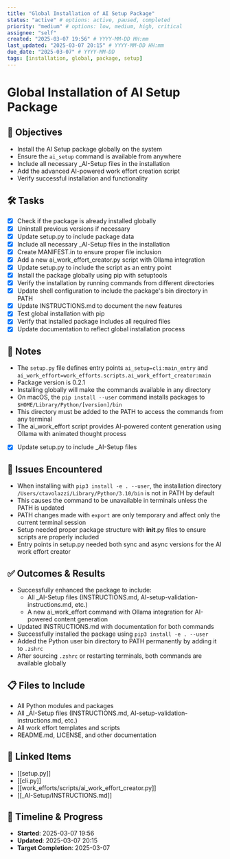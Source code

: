 ```yaml
---
title: "Global Installation of AI Setup Package"
status: "active" # options: active, paused, completed
priority: "medium" # options: low, medium, high, critical
assignee: "self"
created: "2025-03-07 19:56" # YYYY-MM-DD HH:mm
last_updated: "2025-03-07 20:15" # YYYY-MM-DD HH:mm
due_date: "2025-03-07" # YYYY-MM-DD
tags: [installation, global, package, setup]
---
```


# Global Installation of AI Setup Package

## 🚩 Objectives
- Install the AI Setup package globally on the system
- Ensure the `ai_setup` command is available from anywhere
- Include all necessary _AI-Setup files in the installation
- Add the advanced AI-powered work effort creation script
- Verify successful installation and functionality

## 🛠 Tasks
- [x] Check if the package is already installed globally
- [x] Uninstall previous versions if necessary
- [x] Update setup.py to include package data
- [x] Include all necessary _AI-Setup files in the installation
- [x] Create MANIFEST.in to ensure proper file inclusion
- [x] Add a new ai_work_effort_creator.py script with Ollama integration
- [x] Update setup.py to include the script as an entry point
- [x] Install the package globally using pip with setuptools
- [x] Verify the installation by running commands from different directories
- [x] Update shell configuration to include the package's bin directory in PATH
- [x] Update INSTRUCTIONS.md to document the new features
- [x] Test global installation with pip
- [x] Verify that installed package includes all required files
- [x] Update documentation to reflect global installation process

## 📝 Notes
- The `setup.py` file defines entry points `ai_setup=cli:main_entry` and `ai_work_effort=work_efforts.scripts.ai_work_effort_creator:main`
- Package version is 0.2.1
- Installing globally will make the commands available in any directory
- On macOS, the `pip install --user` command installs packages to `$HOME/Library/Python/[version]/bin`
- This directory must be added to the PATH to access the commands from any terminal
- The ai_work_effort script provides AI-powered content generation using Ollama with animated thought process
- [x] Update setup.py to include _AI-Setup files

## 🐞 Issues Encountered
- When installing with `pip3 install -e . --user`, the installation directory `/Users/ctavolazzi/Library/Python/3.10/bin` is not in PATH by default
- This causes the command to be unavailable in terminals unless the PATH is updated
- PATH changes made with `export` are only temporary and affect only the current terminal session
- Setup needed proper package structure with __init__.py files to ensure scripts are properly included
- Entry points in setup.py needed both sync and async versions for the AI work effort creator

## ✅ Outcomes & Results
- Successfully enhanced the package to include:
  - All _AI-Setup files (INSTRUCTIONS.md, AI-setup-validation-instructions.md, etc.)
  - A new ai_work_effort command with Ollama integration for AI-powered content generation
- Updated INSTRUCTIONS.md with documentation for both commands
- Successfully installed the package using `pip3 install -e . --user`
- Added the Python user bin directory to PATH permanently by adding it to `.zshrc`
- After sourcing `.zshrc` or restarting terminals, both commands are available globally

## 📋 Files to Include
- All Python modules and packages
- All _AI-Setup files (INSTRUCTIONS.md, AI-setup-validation-instructions.md, etc.)
- All work effort templates and scripts
- README.md, LICENSE, and other documentation

## 📌 Linked Items
- [[setup.py]]
- [[cli.py]]
- [[work_efforts/scripts/ai_work_effort_creator.py]]
- [[_AI-Setup/INSTRUCTIONS.md]]

## 📅 Timeline & Progress
- **Started**: 2025-03-07 19:56
- **Updated**: 2025-03-07 20:15
- **Target Completion**: 2025-03-07